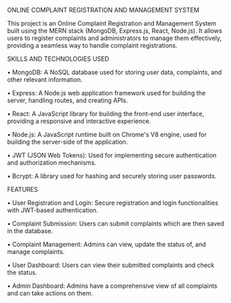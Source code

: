 ONLINE COMPLAINT REGISTRATION AND MANAGEMENT SYSTEM

This project is an Online Complaint Registration and Management System built using the MERN stack (MongoDB, Express.js, React, Node.js). It allows users to register complaints and administrators to manage them effectively, providing a seamless way to handle complaint registrations.

SKILLS AND TECHNOLOGIES USED

•	MongoDB: A NoSQL database used for storing user data, complaints, and other relevant information.

•	Express: A Node.js web application framework used for building the server, handling routes, and creating APIs.

•	React: A JavaScript library for building the front-end user interface, providing a responsive and interactive experience.

•	Node.js: A JavaScript runtime built on Chrome's V8 engine, used for building the server-side of the application.

•	JWT (JSON Web Tokens): Used for implementing secure authentication and authorization mechanisms.

•	Bcrypt: A library used for hashing and securely storing user passwords.

FEATURES

•	User Registration and Login: Secure registration and login functionalities with JWT-based authentication.

•	Complaint Submission: Users can submit complaints which are then saved in the database.

•	Complaint Management: Admins can view, update the status of, and manage complaints.

•	User Dashboard: Users can view their submitted complaints and check the status.

•	Admin Dashboard: Admins have a comprehensive view of all complaints and can take actions on them.



